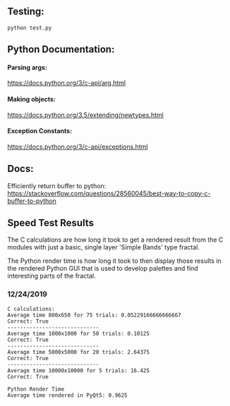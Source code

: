 ## Testing:

`python test.py`

## Python Documentation:

#### Parsing args:
https://docs.python.org/3/c-api/arg.html

#### Making objects:
https://docs.python.org/3.5/extending/newtypes.html

#### Exception Constants:
https://docs.python.org/3/c-api/exceptions.html

## Docs:

Efficiently return buffer to python:
https://stackoverflow.com/questions/28560045/best-way-to-copy-c-buffer-to-python

## Speed Test Results

The C calculations are how long it took to get a rendered result from the C modules with just a basic, single layer 'Simple Bands' type fractal.

The Python render time is how long it took to then display those results in the rendered Python GUI that is used to develop palettes and find interesting parts of the fractal.

### 12/24/2019
```
C calculations: 
Average time 800x650 for 75 trials: 0.05229166666666667
Correct: True
-----------------------------
Average time 1000x1000 for 50 trials: 0.10125
Correct: True
-----------------------------
Average time 5000x5000 for 20 trials: 2.64375
Correct: True
-----------------------------
Average time 10000x10000 for 5 trials: 16.425
Correct: True

Python Render Time
Average time rendered in PyQt5: 0.9625
```